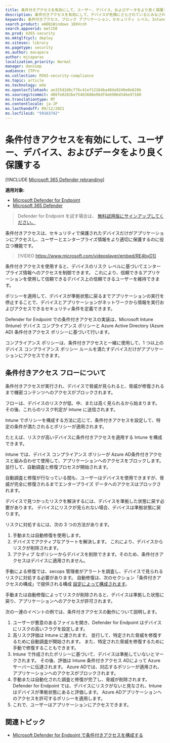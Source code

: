 ```yaml
---
title: 条件付きアクセスを有効にして、ユーザー、デバイス、およびデータをより良く保護する
description: 条件付きアクセスを有効にして、デバイスが危険にさらされているとみなされ、アプリケーションが非準拠であると判断された場合にアプリケーションが実行されるのを防ぐ。
keywords: 条件付きアクセス、ブロック アプリケーション、セキュリティ レベル、Intune、
search.product: eADQiWindows 10XVcnh
search.appverid: met150
ms.prod: m365-security
ms.mktglfcycl: deploy
ms.sitesec: library
ms.pagetype: security
ms.author: macapara
author: mjcaparas
localization_priority: Normal
manager: dansimp
audience: ITPro
ms.collection: M365-security-compliance
ms.topic: article
ms.technology: mde
ms.openlocfilehash: ae325d2d6c776c41ef12164ba48da9240e0e628b
ms.sourcegitcommit: d08fe0282be75483608e96df4e6986d346e97180
ms.translationtype: MT
ms.contentlocale: ja-JP
ms.lasthandoff: 09/12/2021
ms.locfileid: "59163742"
---
```

# <a name="enable-conditional-access-to-better-protect-users-devices-and-data"></a>条件付きアクセスを有効にして、ユーザー、デバイス、およびデータをより良く保護する

[!INCLUDE [Microsoft 365 Defender rebranding](../../includes/microsoft-defender.md)]

**適用対象:**
- [Microsoft Defender for Endpoint](https://go.microsoft.com/fwlink/p/?linkid=2154037)
- [Microsoft 365 Defender](https://go.microsoft.com/fwlink/?linkid=2118804)

> Defender for Endpoint を試す場合は、 [無料試用版にサインアップしてください。](https://signup.microsoft.com/create-account/signup?products=7f379fee-c4f9-4278-b0a1-e4c8c2fcdf7e&ru=https://aka.ms/MDEp2OpenTrial?ocid=docs-wdatp-conditionalaccess-abovefoldlink)

条件付きアクセスは、セキュリティで保護されたデバイスだけがアプリケーションにアクセスし、ユーザーとエンタープライズ情報をより適切に保護するのに役立つ機能です。

> [!VIDEO https://www.microsoft.com/videoplayer/embed/RE4byD1]

条件付きアクセスを使用すると、デバイスのリスク レベルに基づいてエンタープライズ情報へのアクセスを制御できます。 これにより、信頼できるアプリケーションを使用して信頼できるデバイス上の信頼できるユーザーを維持できます。

ポリシーを適用して、デバイスが準拠状態に戻るまでアプリケーションの実行を停止することで、デバイスとアプリケーションがネットワークから情報を実行およびアクセスできるセキュリティ条件を定義できます。

Defender for Endpoint での条件付きアクセスの実装は、Microsoft Intune (Intune) デバイス コンプライアンス ポリシーと Azure Active Directory (Azure AD) 条件付きアクセス ポリシーに基づいて行います。

コンプライアンス ポリシーは、条件付きアクセスと一緒に使用して、1 つ以上のデバイス コンプライアンス ポリシー ルールを満たすデバイスだけがアプリケーションにアクセスできます。

## <a name="understand-the-conditional-access-flow"></a>条件付きアクセス フローについて

条件付きアクセスが実行され、デバイスで脅威が見られると、脅威が修復されるまで機密コンテンツへのアクセスがブロックされます。

フローは、デバイスのリスクが低、中、または高く見られるから始まります。 その後、これらのリスク判定が Intune に送信されます。

Intune でポリシーを構成する方法に応じて、条件付きアクセスを設定して、特定の条件が満たされるとポリシーが適用されます。

たとえば、リスクが高いデバイスに条件付きアクセスを適用する Intune を構成できます。

Intune では、デバイス コンプライアンス ポリシーが Azure AD条件付きアクセスと組み合わせて使用して、アプリケーションへのアクセスをブロックします。 並行して、自動調査と修復プロセスが開始されます。

 自動調査と修復が行なっている間も、ユーザーはデバイスを使用できますが、脅威が完全に修復されるまでエンタープライズ データへのアクセスはブロックされます。

デバイスで見つかったリスクを解決するには、デバイスを準拠した状態に戻す必要があります。 デバイスにリスクが見られない場合、デバイスは準拠状態に戻ります。

リスクに対処するには、次の 3 つの方法があります。

1. 手動または自動修復を使用します。
2. デバイスでアクティブなアラートを解決します。 これにより、デバイスからリスクが削除されます。
3. アクティブ なポリシーからデバイスを削除できます。そのため、条件付きアクセスはデバイスに適用されません。

手動による修復では、secops 管理者がアラートを調査し、デバイスで見られるリスクに対処する必要があります。 自動修復は、次のセクション「条件付きアクセスの構成」で提供される構成 [設定によって構成されます](configure-conditional-access.md)。

手動または自動修復によってリスクが削除されると、デバイスは準拠した状態に戻り、アプリケーションへのアクセスが許可されます。

次の一連のイベントの例では、条件付きアクセスの動作について説明します。

1. ユーザーが悪意のあるファイルを開き、Defender for Endpoint はデバイスにリスクの高いフラグを設定します。
2. 高リスク評価は Intune に渡されます。 並行して、特定された脅威を修復するために自動調査が開始されます。 また、特定された脅威を修復するために手動で修復することもできます。
3. Intune で作成されたポリシーに基づいて、デバイスは準拠していないとマークされます。 その後、評価は Intune 条件付きアクセス ADによって Azure サーバーに伝達されます。 Azure ADでは、対応するポリシーが適用され、アプリケーションへのアクセスがブロックされます。
4. 手動または自動化された調査と修復が完了し、脅威が削除されます。 Defender for Endpoint では、デバイスにリスクがないと見なされ、Intune はデバイスが準拠状態にあると評価します。 Azure ADアプリケーションへのアクセスを許可するポリシーを適用します。
5. これで、ユーザーはアプリケーションにアクセスできます。

## <a name="related-topic"></a>関連トピック

- [Microsoft Defender for Endpoint で条件付きアクセスを構成する](configure-conditional-access.md)
